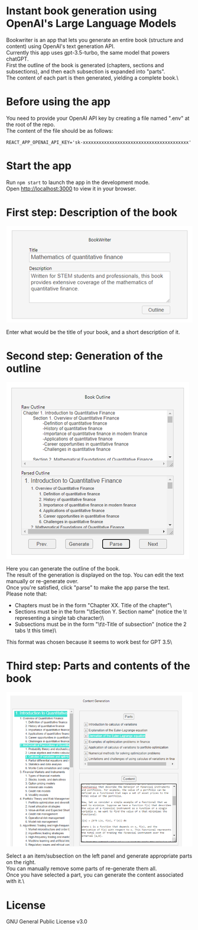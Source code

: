 # Instant book generation using OpenAI's Large Language Models

Bookwriter is an app that lets you generate an entire book (structure and content) using OpenAI's text generation API.\
Currently this app uses gpt-3.5-turbo, the same model that powers chatGPT.\
First the outline of the book is generated (chapters, sections and subsections), and then each subsection is expanded into "parts".\
The content of each part is then generated, yielding a complete book.\

# Before using the app

You need to provide your OpenAI API key by creating a file named ".env" at the root of the repo.\
The content of the file should be as follows:
```
REACT_APP_OPENAI_API_KEY='sk-xxxxxxxxxxxxxxxxxxxxxxxxxxxxxxxxxxxxxxxx'
```

# Start the app

Run `npm start` to launch the app in the development mode.\
Open [http://localhost:3000](http://localhost:3000) to view it in your browser.

# First step: Description of the book

![Book description input](/description.png)

Enter what would be the title of your book, and a short description of it.

# Second step: Generation of the outline

![Outline generation and parsing](/outline_generation.png)

Here you can generate the outline of the book.\
The result of the generation is displayed on the top. You can edit the text manually or re-generate over.\
Once you're satisfied, click "parse" to make the app parse the text.\
Please note that:
- Chapters must be in the form "Chapter XX. Title of the chapter"\
- Sections must be in the form "\tSection Y. Section name" (notice the \t representing a single tab character)\
- Subsections must be in the form "\t\t-Title of subsection" (notice the 2 tabs \t this time)\

This format was chosen because it seems to work best for GPT 3.5\

# Third step: Parts and contents of the book

![Parts and content generation](/content_generation.png)

Select a an item/subsection on the left panel and generate appropriate parts on the right.\
You can manually remove some parts of re-generate them all.\
Once you have selected a part, you can generate the content associated with it.\

# License

GNU General Public License v3.0
